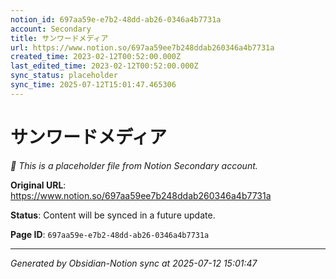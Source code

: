 ```yaml
---
notion_id: 697aa59e-e7b2-48dd-ab26-0346a4b7731a
account: Secondary
title: サンワードメディア
url: https://www.notion.so/697aa59ee7b248ddab260346a4b7731a
created_time: 2023-02-12T00:52:00.000Z
last_edited_time: 2023-02-12T00:52:00.000Z
sync_status: placeholder
sync_time: 2025-07-12T15:01:47.465306
---
```


# サンワードメディア

*🔄 This is a placeholder file from Notion Secondary account.*

**Original URL**: https://www.notion.so/697aa59ee7b248ddab260346a4b7731a

**Status**: Content will be synced in a future update.

**Page ID**: `697aa59e-e7b2-48dd-ab26-0346a4b7731a`

---

*Generated by Obsidian-Notion sync at 2025-07-12 15:01:47*
